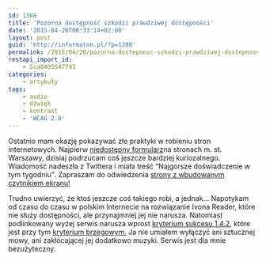 ```yaml
---
id: 1308
title: 'Pozorna dostępność szkodzi prawdziwej dostępności'
date: '2015-04-20T08:33:14+02:00'
layout: post
guid: 'http://informaton.pl/?p=1308'
permalink: /2015/04/20/pozorna-dostepnosc-szkodzi-prawdziwej-dostepnosci/
restapi_import_id:
    - 5ca8405547793
categories:
    - artykuły
tags:
    - audio
    - dźwięk
    - kontrast
    - 'WCAG 2.0'
---
```


Ostatnio mam okazję pokazywać złe praktyki w robieniu stron internetowych. Najpierw [niedostępny formularz](http://informaton.pl/artykuly/formularz-niedostepny-ze-az-boli/)na stronach m. st. Warszawy, dzisiaj podrzucam coś jeszcze bardziej kuriozalnego. Wiadomość nadeszła z Twittera i miała treść <q>Najgorsze doświadczenie w tym tygodniu</q>. Zapraszam do odwiedzenia [strony z wbudowanym czytnikiem ekranu!](http://www.brailleweb.com/)

Trudno uwierzyć, że ktoś jeszcze coś takiego robi, a jednak… Napotykam od czasu do czasu w polskim Internecie na rozwiązanie Ivona Reader, które nie służy dostępności, ale przynajmniej jej nie narusza. Natomiast podlinkowany wyżej serwis narusza wprost [kryterium sukcesu 1.4.2](http://informaton.pl/wcag-2-0/dzwiek-automatyczny-wcag-2-0-sc-1-4-2-poziom-a/), które jest przy tym [kryterium brzegowym.](http://informaton.pl/artykuly/cztery-warunki-brzegowe-dostepnosci-serwisw-internetowych/) Ja nie umiałem wyłączyć ani sztucznej mowy, ani zakłócającej jej dodatkowo muzyki. Serwis jest dla mnie bezużyteczny.